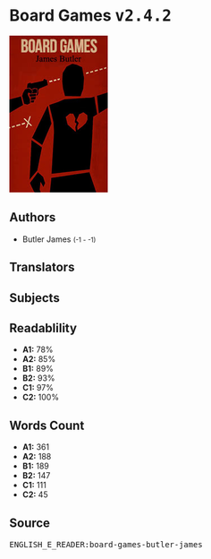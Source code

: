 # Board Games <kbd>v2.4.2</kbd>

![](./cover.medium.jpg "")

## Authors


 - Butler James <small>(-1 - -1)</small>

## Translators



## Subjects



## Readablility


 - **A1:** 78%
 - **A2:** 85%
 - **B1:** 89%
 - **B2:** 93%
 - **C1:** 97%
 - **C2:** 100%

## Words Count


 - **A1:** 361
 - **A2:** 188
 - **B1:** 189
 - **B2:** 147
 - **C1:** 111
 - **C2:** 45

## Source


<kbd>ENGLISH_E_READER:board-games-butler-james</kbd>
